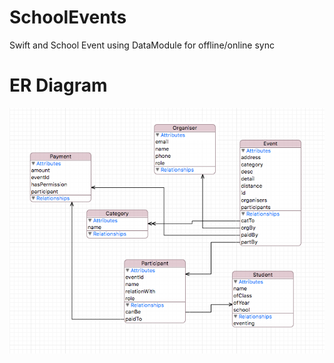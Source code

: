 # SchoolEvents
Swift and School Event using DataModule for offline/online sync<br>
# ER Diagram
![](https://github.com/myteeNatanwit/SchoolEvents/raw/master/er2.PNG)<br>

